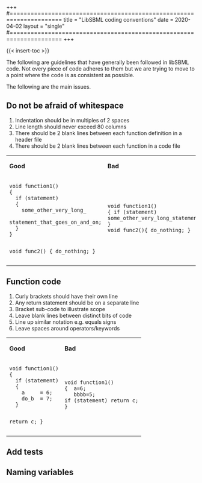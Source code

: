+++
#=====================================================================
title  = "LibSBML coding conventions"
date   = 2020-04-02
layout = "single"
#=====================================================================
+++

{{< insert-toc >}}

The following are guidelines that have generally been followed in
libSBML code. Not every piece of code adheres to them but we are trying
to move to a point where the code is as consistent as possible.

The following are the main issues.

## Do not be afraid of whitespace

1.  Indentation should be in multiples of 2 spaces
2.  Line length should never exceed 80 columns
3.  There should be 2 blank lines between each function definition in a
    header file
4.  There should be 2 blank lines between each function in a code file

<table>
<tbody>
<tr class="odd">
<td><p><strong>Good</strong></p></td>
<td><p><strong>Bad</strong></p></td>
</tr>
<tr class="even">
<td><pre><code>void function1()
{
  if (statement)
  { 
    some_other_very_long_
      statement_that_goes_on_and_on;
  }
}


void func2()
{
  do_nothing;
}</code></pre></td>
<td><pre><code>void function1()
{ if (statement) some_other_very_long_statement_that_goes_on_and_on;
}
void func2(){ do_nothing; }
 </code></pre></td>
</tr>
</tbody>
</table>

## Function code

1.  Curly brackets should have their own line
2.  Any return statement should be on a separate line
3.  Bracket sub-code to illustrate scope
4.  Leave blank lines between distinct bits of code
5.  Line up similar notation e.g. equals signs
6.  Leave spaces around operators/keywords

<table>
<tbody>
<tr class="odd">
<td><p><strong>Good</strong></p></td>
<td><p><strong>Bad</strong></p></td>
</tr>
<tr class="even">
<td><pre><code>void function1()
{
  if (statement)
  { 
    a     = 6;
    do_b  = 7;
  }

  return c;
}</code></pre></td>
<td><pre><code>void function1()
{  a=6;
   bbbb=5;
if (statement) return c;
}
 </code></pre></td>
</tr>
</tbody>
</table>

## Add tests

## Naming variables


<!-- Leave the following workaround for issues with Hugo toc generation -->
###

